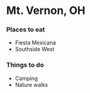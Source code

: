 # Mt. Vernon, OH

### Places to eat
- Fiesta Mexicana
- Southside West
### Things to do
- Camping
- Nature walks
